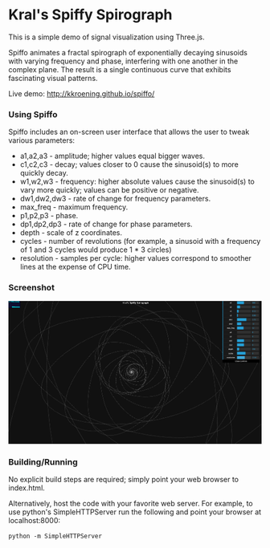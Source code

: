 Kral's Spiffy Spirograph
========================

This is a simple demo of signal visualization using Three.js.

Spiffo animates a fractal spirograph of exponentially decaying sinusoids with varying frequency and phase, interfering with one another in the complex plane. The result is a single continuous curve that exhibits fascinating visual patterns.

Live demo: http://kkroening.github.io/spiffo/

### Using Spiffo
Spiffo includes an on-screen user interface that allows the user to tweak various parameters:
- a1,a2,a3 - amplitude; higher values equal bigger waves.
- c1,c2,c3 - decay; values closer to 0 cause the sinusoid(s) to more quickly decay.
- w1,w2,w3 - frequency: higher absolute values cause the sinusoid(s) to vary more quickly; values can be positive or negative.
- dw1,dw2,dw3 - rate of change for frequency parameters.
- max\_freq - maximum frequency.
- p1,p2,p3 - phase.
- dp1,dp2,dp3 - rate of change for phase parameters.
- depth - scale of z coordinates.
- cycles - number of revolutions (for example, a sinusoid with a frequency of 1 and 3 cycles would produce 1 * 3 circles)
- resolution - samples per cycle: higher values correspond to smoother lines at the expense of CPU time.

### Screenshot
![Screenshot](https://raw.githubusercontent.com/kkroening/spiffo/master/screenshot.png)

### Building/Running
No explicit build steps are required; simply point your web browser to index.html.

Alternatively, host the code with your favorite web server. For example, to use python's SimpleHTTPServer run the following and point your browser at localhost:8000:

```
python -m SimpleHTTPServer
```
